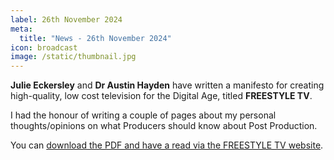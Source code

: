 ```yaml
---
label: 26th November 2024
meta:
  title: "News - 26th November 2024"
icon: broadcast
image: /static/thumbnail.jpg
---
```


**Julie Eckersley** and **Dr Austin Hayden** have written a manifesto for creating high-quality, low cost television for the Digital Age, titled **FREESTYLE TV**.

I had the honour of writing a couple of pages about my personal thoughts/opinions on what Producers should know about Post Production.

You can [download the PDF and have a read via the FREESTYLE TV website](https://www.expandingmedia.org/freestyletv).